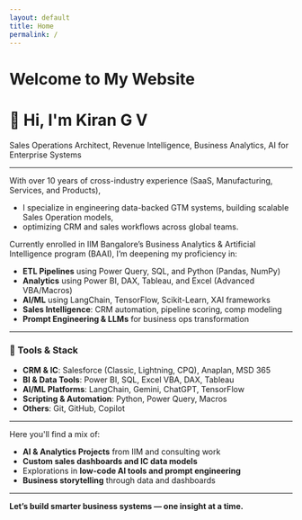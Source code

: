 ```yaml
---
layout: default
title: Home
permalink: /
---
```


# Welcome to My Website

# 👋 Hi, I'm Kiran G V

Sales Operations Architect, Revenue Intelligence, Business Analytics, AI for Enterprise Systems

---

With over 10 years of cross-industry experience (SaaS, Manufacturing,  Services, and Products), 
- I specialize in engineering data-backed GTM systems, building scalable Sales Operation models,
- optimizing CRM and sales workflows across global teams.

Currently enrolled in IIM Bangalore’s Business Analytics & Artificial Intelligence program (BAAI),
I’m deepening my proficiency in:

- **ETL Pipelines** using Power Query, SQL, and Python (Pandas, NumPy)
- **Analytics** using Power BI, DAX, Tableau, and Excel (Advanced VBA/Macros)
- **AI/ML** using LangChain, TensorFlow, Scikit-Learn, XAI frameworks
- **Sales Intelligence**: CRM automation, pipeline scoring, comp modeling
- **Prompt Engineering & LLMs** for business ops transformation

---

### 🧰 Tools & Stack

- **CRM & IC**: Salesforce (Classic, Lightning, CPQ), Anaplan, MSD 365
- **BI & Data Tools**: Power BI, SQL, Excel VBA, DAX, Tableau
- **AI/ML Platforms**: LangChain, Gemini, ChatGPT, TensorFlow
- **Scripting & Automation**: Python, Power Query, Macros
- **Others**: Git, GitHub, Copilot

---
Here you'll find a mix of:
- **AI & Analytics Projects** from IIM and consulting work
- **Custom sales dashboards and IC data models**
- Explorations in **low-code AI tools and prompt engineering**
- **Business storytelling** through data and dashboards

---
**Let’s build smarter business systems — one insight at a time.**
